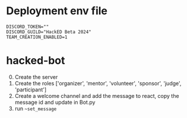 # Deployment env file
```env
DISCORD_TOKEN=""
DISCORD_GUILD="HackED Beta 2024"
TEAM_CREATION_ENABLED=1
```

# hacked-bot
0. Create the server
1. Create the roles ['organizer', 'mentor', 'volunteer', 'sponsor', 'judge', 'participant']
2. Create a welcome channel and add the message to react, copy the message id and update in Bot.py
3. run `~set_message`